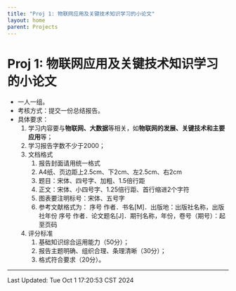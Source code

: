 ```yaml
---
title: "Proj 1: 物联网应用及关键技术知识学习的小论文"
layout: home
parent: Projects
---
```

# Proj 1: 物联网应用及关键技术知识学习的小论文

- 一人一组。
- 考核方式：提交一份总结报告。
- 具体要求：
	1. 学习内容要与**物联网、大数据**等相关，如**物联网的发展、关键技术和主要应用**等；
	2. 学习报告字数不少于2000；
	3. 文档格式
		1. 报告封面请用统一格式
		2. A4纸、页边距上2.5cm、下2cm、左2.5cm、右2cm
		3. 题目：宋体、四号字、加粗、1.5倍行距
		4. 正文：宋体、小四号字、1.25倍行距、首行缩进2个字符
		5. 图表要注明标号：宋体、五号字
		6. 参考文献格式为：
		   序号 作者．书名[M]．出版地：出版社名称，出版社年份
		   序号 作者．论文题名[J]．期刊名称，年份，卷号（期号）：起至页码
	4. 评分标准
		1. 基础知识综合运用能力（50分）；
		2. 报告主题明确、组织合理、条理清晰（30分）；
		3. 格式符合要求（20分）。

---

Last Updated: Tue Oct  1 17:20:53 CST 2024

